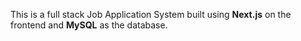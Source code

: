 This is a full stack Job Application System built using **Next.js** on the frontend and **MySQL** as the database.
